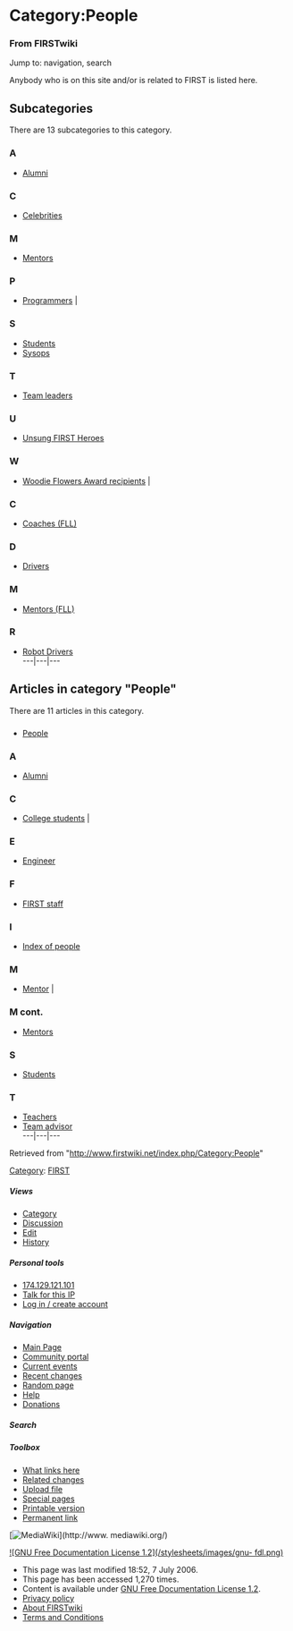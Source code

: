 # Category:People

### From FIRSTwiki

Jump to: navigation, search

Anybody who is on this site and/or is related to FIRST is listed here.

  

## Subcategories

There are 13 subcategories to this category.

### A

  * [Alumni](/index.php/Category:Alumni "Category:Alumni" )

### C

  * [Celebrities](/index.php/Category:Celebrities "Category:Celebrities" )

### M

  * [Mentors](/index.php/Category:Mentors "Category:Mentors" )

### P

  * [Programmers](/index.php/Category:Programmers "Category:Programmers" )
|

### S

  * [Students](/index.php/Category:Students "Category:Students" )
  * [Sysops](/index.php/Category:Sysops "Category:Sysops" )

### T

  * [Team leaders](/index.php/Category:Team_leaders "Category:Team leaders" )

### U

  * [Unsung FIRST Heroes](/index.php/Category:Unsung_FIRST_Heroes "Category:Unsung FIRST Heroes" )

### W

  * [Woodie Flowers Award recipients](/index.php/Category:Woodie_Flowers_Award_recipients "Category:Woodie Flowers Award recipients" )
|

### C

  * [Coaches (FLL)](/index.php/Category:Coaches_%28FLL%29 "Category:Coaches \(FLL\)" )

### D

  * [Drivers](/index.php/Category:Drivers "Category:Drivers" )

### M

  * [Mentors (FLL)](/index.php/Category:Mentors_%28FLL%29 "Category:Mentors \(FLL\)" )

### R

  * [Robot Drivers](/index.php/Category:Robot_Drivers "Category:Robot Drivers" )  
---|---|---  
  
## Articles in category "People"

There are 11 articles in this category.

###

  * [People](/index.php/People "People" )

### A

  * [Alumni](/index.php/Alumni "Alumni" )

### C

  * [College students](/index.php/College_students "College students" )
|

### E

  * [Engineer](/index.php/Engineer "Engineer" )

### F

  * [FIRST staff](/index.php/FIRST_staff "FIRST staff" )

### I

  * [Index of people](/index.php/Index_of_people "Index of people" )

### M

  * [Mentor](/index.php/Mentor "Mentor" )
|

### M cont.

  * [Mentors](/index.php/Mentors "Mentors" )

### S

  * [Students](/index.php/Students "Students" )

### T

  * [Teachers](/index.php/Teachers "Teachers" )
  * [Team advisor](/index.php/Team_advisor "Team advisor" )  
---|---|---  
  
Retrieved from "<http://www.firstwiki.net/index.php/Category:People>"

[Category](/index.php?title=Special:Categories&article=Category%3APeople
"Special:Categories" ): [FIRST](/index.php/Category:FIRST "Category:FIRST" )

##### Views

  * [Category](/index.php/Category:People)
  * [Discussion](/index.php?title=Category_talk:People&action=edit)
  * [Edit](/index.php?title=Category:People&action=edit)
  * [History](/index.php?title=Category:People&action=history)

##### Personal tools

  * [174.129.121.101](/index.php/User:174.129.121.101)
  * [Talk for this IP](/index.php/User_talk:174.129.121.101)
  * [Log in / create account](/index.php?title=Special:Userlogin&returnto=Category:People)

[](/index.php/Main_Page "Main Page" )

##### Navigation

  * [Main Page](/index.php/Main_Page)
  * [Community portal](/index.php/FIRSTwiki:Community_portal)
  * [Current events](/index.php/Current_events)
  * [Recent changes](/index.php/Special:Recentchanges)
  * [Random page](/index.php/Special:Random)
  * [Help](/index.php/FIRSTwiki:Help)
  * [Donations](/index.php/FIRSTwiki:Site_support)

##### Search



##### Toolbox

  * [What links here](/index.php/Special:Whatlinkshere/Category:People)
  * [Related changes](/index.php/Special:Recentchangeslinked/Category:People)
  * [Upload file](/index.php/Special:Upload)
  * [Special pages](/index.php/Special:Specialpages)
  * [Printable version](/index.php?title=Category:People&printable=yes)
  * [Permanent link](/index.php?title=Category:People&oldid=48540)

[![MediaWiki](/skins/common/images/poweredby_mediawiki_88x31.png)](http://www.
mediawiki.org/)

[![GNU Free Documentation License 1.2](/stylesheets/images/gnu-
fdl.png)](http://www.gnu.org/copyleft/fdl.html)

  * This page was last modified 18:52, 7 July 2006.
  * This page has been accessed 1,270 times.
  * Content is available under [GNU Free Documentation License 1.2](http://www.gnu.org/copyleft/fdl.html "http://www.gnu.org/copyleft/fdl.html" ).
  * [Privacy policy](/index.php/FIRSTwiki:Privacy_policy "FIRSTwiki:Privacy policy" )
  * [About FIRSTwiki](/index.php/FIRSTwiki:About "FIRSTwiki:About" )
  * [Terms and Conditions](/index.php/FIRSTwiki:Terms_and_conditions "FIRSTwiki:Terms and conditions" )

